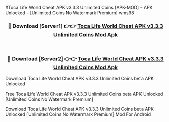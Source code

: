 #Toca Life World Cheat APK v3.3.3 Unlimited Coins [APK-MOD] - APK Unlocked - [Unlimited Coins No Watermark Premium] wms98



<div align="center">

<h3>🔴 Download [Server1] 👉👉 <a href="https://momento.my/?title=Toca_Life_World_Cheat_APK_v3.3.3_Unlimited_Coins">Toca Life World Cheat APK v3.3.3 Unlimited Coins Mod Apk</a></h3><br>

<h3>🔴 Download [Server2] 👉👉 <a href="https://momento.my/?title=Toca_Life_World_Cheat_APK_v3.3.3_Unlimited_Coins">Toca Life World Cheat APK v3.3.3 Unlimited Coins Mod Apk</a></h3>
</div>



Download Toca Life World Cheat APK v3.3.3 Unlimited Coins beta APK Unlocked

Free Toca Life World Cheat APK v3.3.3 Unlimited Coins beta APK Unlocked [Unlimited Coins No Watermark Premium]

Download Toca Life World Cheat APK v3.3.3 Unlimited Coins beta APK Unlocked [Unlimited Coins No Watermark Premium] Mod For Android
